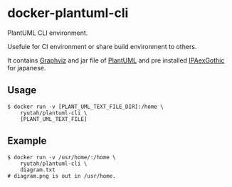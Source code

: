# docker-plantuml-cli
PlantUML CLI environment.

Usefule for CI environment or share build environment to others.

It contains [Graphviz](https://www.graphviz.org/) and jar file of [PlantUML](http://plantuml.com/) and
pre installed [IPAexGothic](https://ipafont.ipa.go.jp/) for japanese.

## Usage
```console
$ docker run -v [PLANT_UML_TEXT_FILE_DIR]:/home \
    ryutah/plantuml-cli \
    [PLANT_UML_TEXT_FILE]
```

## Example
```console
$ docker run -v /usr/home/:/home \
    ryutah/plantuml-cli \
    diagram.txt
# diagram.png is out in /usr/home.
```
